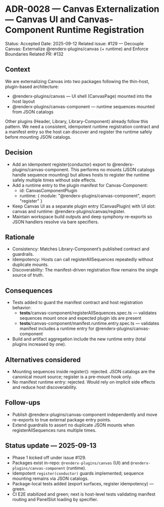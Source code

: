 # ADR-0028 — Canvas Externalization — Canvas UI and Canvas-Component Runtime Registration

Status: Accepted
Date: 2025-09-12
Related issue: #129 — Decouple Canvas: Externalize @renderx-plugins/canvas (+ runtime) and Enforce Boundaries
Related PR: #132

## Context
We are externalizing Canvas into two packages following the thin-host, plugin-based architecture:
- @renderx-plugins/canvas — UI shell (CanvasPage) mounted into the host layout
- @renderx-plugins/canvas-component — runtime sequences mounted from JSON catalogs

Other plugins (Header, Library, Library-Component) already follow this pattern. We need a consistent, idempotent runtime registration contract and a manifest entry so the host can discover and register the runtime safely before mounting JSON catalogs.

## Decision
- Add an idempotent register(conductor) export to @renderx-plugins/canvas-component. This performs no mounts (JSON catalogs handle sequence mounting) but allows hosts to register the runtime safely multiple times without side effects.
- Add a runtime entry to the plugin manifest for Canvas-Component:
  - id: CanvasComponentPlugin
  - runtime: { module: "@renderx-plugins/canvas-component", export: "register" }
- Keep Canvas UI as a separate plugin entry (CanvasPlugin) with UI slot: canvas and runtime: @renderx-plugins/canvas/register.
- Maintain workspace build outputs and deep symphony re-exports so JSON handlers resolve via bare specifiers.

## Rationale
- Consistency: Matches Library-Component’s published contract and guardrails.
- Idempotency: Hosts can call registerAllSequences repeatedly without duplicate mounts.
- Discoverability: The manifest-driven registration flow remains the single source of truth.

## Consequences
- Tests added to guard the manifest contract and host registration behavior:
  - __tests__/canvas-component/registerAllSequences.spec.ts — validates sequences mount once and expected plugin ids are present
  - __tests__/canvas-component/manifest.runtime.entry.spec.ts — validates manifest includes a runtime entry for @renderx-plugins/canvas-component
- Build and artifact aggregation include the new runtime entry (total plugins increased by one).

## Alternatives considered
- Mounting sequences inside register(): rejected. JSON catalogs are the canonical mount source; register is a pre-mount hook only.
- No manifest runtime entry: rejected. Would rely on implicit side effects and reduce host discoverability.

## Follow-ups
- Publish @renderx-plugins/canvas-component independently and move re-exports to true external package entry points.
- Extend guardrails to assert no duplicate JSON mounts when registerAllSequences runs multiple times.



## Status update — 2025-09-13
- Phase 1 kicked off under issue #129.
- Packages exist in-repo: `@renderx-plugins/canvas` (UI) and `@renderx-plugins/canvas-component` (runtime).
- Idempotent `register(conductor)` guards implemented; sequence mounting remains via JSON catalogs.
- Package-local tests added (export surfaces, register idempotency) — green.
- CI E2E stabilized and green; next is host-level tests validating manifest routing and PanelSlot loading by specifier.
